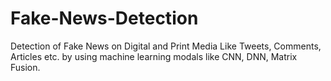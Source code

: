# Fake-News-Detection
Detection of Fake News on Digital and Print Media Like Tweets, Comments, Articles etc. by using  machine learning modals like CNN, DNN, Matrix Fusion.
